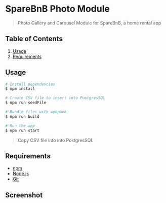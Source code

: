 # SpareBnB Photo Module

> Photo Gallery and Carousel Module for SpareBnB, a home rental app


## Table of Contents

1. [Usage](#Usage)
2. [Requirements](#requirements)

## Usage

```bash
# Install dependencies
$ npm install

# Create CSV file to insert into PostgresSQL
$ npm run seedFile

# Bundle files with webpack
$ npm run build

# Run the app
$ npm run start
```

> Copy CSV file into into PostgresSQL

## Requirements

- [npm](http://npmjs.com)
- [Node.js](https://nodejs.org/en/download/)
- [Git](https://git-scm.com)

## Screenshot

[SpareBnB]: https://imgur.com/a/F7jFotd
